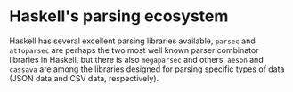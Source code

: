 
# Haskell's parsing ecosystem

Haskell has several excellent parsing libraries available, `parsec` and
`attoparsec` are perhaps the two most well known parser combinator libraries in
Haskell, but there is also `megaparsec` and others. `aeson` and `cassava` are
among the libraries designed for parsing specific types of data (JSON data and
CSV data, respectively).



